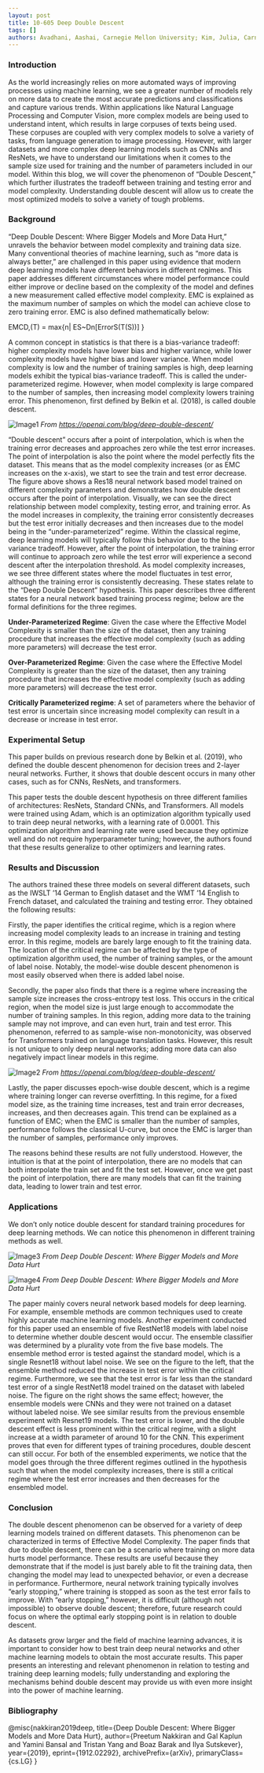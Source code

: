 ```yaml
---
layout: post
title: 10-605 Deep Double Descent
tags: []
authors: Avadhani, Aashai, Carnegie Mellon University; Kim, Julia, Carnegie Mellon University
---
```


### Introduction

  As the world increasingly relies on more automated ways of improving processes using machine learning, we see a greater number of models rely on more data to create the most accurate predictions and classifications and capture various trends. Within applications like Natural Language Processing and Computer Vision, more complex models are being used to understand intent, which results in large corpuses of texts being used. These corpuses are coupled with very complex models to solve a variety of tasks, from language generation to image processing. However, with larger datasets and more complex deep learning models such as CNNs and ResNets, we have to understand our limitations when it comes to the sample size used for training and the number of parameters included in our model. Within this blog, we will cover the phenomenon of “Double Descent,” which further illustrates the tradeoff between training and testing error and model complexity. Understanding double descent will allow us to create the most optimized models to solve a variety of tough problems. 
  
### Background

  “Deep Double Descent: Where Bigger Models and More Data Hurt,” unravels the behavior between model complexity and training data size. Many conventional theories of machine learning, such as “more data is always better,” are challenged in this paper using evidence that modern deep learning models have different behaviors in different regimes. This paper addresses different circumstances where model performance could either improve or decline based on the complexity of the model and defines a new measurement called effective model complexity. EMC is explained as the maximum number of samples on which the model can achieve close to zero training error. EMC is also defined mathematically below:	
  
EMCD,(T) = max{n| ES~Dn[ErrorS(T(S))]  }

  A common concept in statistics is that there is a bias-variance tradeoff: higher complexity models have lower bias and higher variance, while lower complexity models have higher bias and lower variance. When model complexity is low and the number of training samples is high, deep learning models exhibit the typical bias-variance tradeoff. This is called the under-parameterized regime. However, when model complexity is large compared to the number of samples, then increasing model complexity lowers training error. This phenomenon, first defined by Belkin et al. (2018), is called double descent. 
  
![Image1](https://openai.com/content/images/2019/12/modeldd.svg)
*From https://openai.com/blog/deep-double-descent/*
  
  “Double descent” occurs after a point of interpolation, which is when the training error decreases and approaches zero while the test error increases. The point of interpolation is also the point where the model perfectly fits the dataset. This means that as the model complexity increases (or as EMC increases on the x-axis), we start to see the train and test error decrease. The figure above shows a Res18 neural network based model trained on different complexity parameters and demonstrates how double descent occurs after the point of interpolation. Visually, we can see the direct relationship between model complexity, testing error, and training error. As the model increases in complexity, the training error consistently decreases but the test error initially decreases and then increases due to the model being in the “under-parameterized” regime. Within the classical regime, deep learning models will typically follow this behavior due to the bias-variance tradeoff. However, after the point of interpolation, the training error will continue to approach zero while the test error will experience a second descent after the interpolation threshold. As model complexity increases, we see three different states where the model fluctuates in test error, although the training error is consistently decreasing. These states relate to the “Deep Double Descent” hypothesis. This paper describes three different states for a neural network based training process regime; below are the formal definitions for the three regimes.

  **Under-Parameterized Regime**: Given the case where the Effective Model Complexity is smaller than the size of the dataset, then any training procedure that increases the effective model complexity (such as adding more parameters) will decrease the test error. 

  **Over-Parameterized Regime**: Given the case where the Effective Model Complexity is greater than the size of the dataset, then any training procedure that increases the effective model complexity (such as adding more parameters) will decrease the test error.

  **Critically Parameterized regime**: A set of parameters where the behavior of test error is uncertain since increasing model complexity can result in a decrease or increase in test error. 

### Experimental Setup

  This paper builds on previous research done by Belkin et al. (2019), who defined the double descent phenomenon for decision trees and 2-layer neural networks. Further, it shows that double descent occurs in many other cases, such as for CNNs, ResNets, and transformers.
  
  This paper tests the double descent hypothesis on three different families of architectures: ResNets, Standard CNNs, and Transformers. All models were trained using Adam, which is an optimization algorithm typically used to train deep neural networks, with a learning rate of 0.0001. This optimization algorithm and learning rate were used because they optimize well and do not require hyperparameter tuning; however, the authors found that these results generalize to other optimizers and learning rates.

### Results and Discussion

  The authors trained these three models on several different datasets, such as the IWSLT ’14 German to English dataset and the WMT ’14 English to French dataset, and calculated the training and testing error. They obtained the following results:
  
<p>Firstly, the paper identifies the critical regime, which is a region where increasing model complexity leads to an increase in training and testing error. In this regime, models are barely large enough to fit the training data. The location of the critical regime can be affected by the type of optimization algorithm used, the number of training samples, or the amount of label noise. Notably, the model-wise double descent phenomenon is most easily observed when there is added label noise.</p>
<p>Secondly, the paper also finds that there is a regime where increasing the sample size increases the cross-entropy test loss. This occurs in the critical region, when the model size is just large enough to accommodate the number of training samples. In this region, adding more data to the training sample may not improve, and can even hurt, train and test error. This phenomenon, referred to as sample-wise non-monotonicity, was observed for Transformers trained on language translation tasks. However, this result is not unique to only deep neural networks; adding more data can also negatively impact linear models in this regime.</p>

![Image2](https://openai.com/content/images/2019/12/fig_data_hurts.svg)
*From https://openai.com/blog/deep-double-descent/*

<p>Lastly, the paper discusses epoch-wise double descent, which is a regime where training longer can reverse overfitting. In this regime, for a fixed model size, as the training time increases, test and train error decreases, increases, and then decreases again. This trend can be explained as a function of EMC; when the EMC is smaller than the number of samples, performance follows the classical U-curve, but once the EMC is larger than the number of samples, performance only improves.</p>
  
  The reasons behind these results are not fully understood. However, the intuition is that at the point of interpolation, there are no models that can both interpolate the train set and fit the test set. However, once we get past the point of interpolation, there are many models that can fit the training data, leading to lower train and test error.
  
### Applications

  We don’t only notice double descent for standard training procedures for deep learning methods. We can notice this phenomenon in different training methods as well.
  
  ![Image3](https://github.com/AashaiAvadhani1/iclr-blog-track.github.io/blob/master/public/images/Figure3.PNG)
  *From Deep Double Descent: Where Bigger Models and More Data Hurt*
  
  ![Image4](https://github.com/AashaiAvadhani1/iclr-blog-track.github.io/blob/master/public/images/Figure4.PNG)
  *From Deep Double Descent: Where Bigger Models and More Data Hurt*
  
  The paper mainly covers neural network based models for deep learning. For example, ensemble methods are common techniques used to create highly accurate machine learning models. Another experiment conducted for this paper used an ensemble of five RestNet18 models with label noise to determine whether double descent would occur. The ensemble classifier was determined by a plurality vote from the five base models. The ensemble method error is tested against the standard model, which is a single Resnet18 without label noise. We see on the figure to the left, that the ensemble method reduced the increase in test error within the critical regime. Furthermore, we see that the test error is far less than the standard test error of a single RestNet18 model trained on the dataset with labeled noise. The figure on the right shows the same effect; however, the ensemble models were CNNs and they were not trained on a dataset without labeled noise. We see similar results from the previous ensemble experiment with Resnet19 models. The test error is lower, and the double descent effect is less prominent within the critical regime, with a slight increase at a width parameter of around 10 for the CNN. 
This experiment proves that even for different types of training procedures, double descent can still occur. For both of the ensembled experiments, we notice that the model goes through the three different regimes outlined in the hypothesis such that when the model complexity increases, there is still a critical regime where the test error increases and then decreases for the ensembled model.
  
### Conclusion

  The double descent phenomenon can be observed for a variety of deep learning models trained on different datasets. This phenomenon can be characterized in terms of Effective Model Complexity. The paper finds that due to double descent, there can be a scenario where training on more data hurts model performance. These results are useful because they demonstrate that if the model is just barely able to fit the training data, then changing the model may lead to unexpected behavior, or even a decrease in performance. Furthermore, neural network training typically involves “early stopping,” where training is stopped as soon as the test error fails to improve. With “early stopping,” however, it is difficult (although not impossible) to observe double descent; therefore, future research could focus on where the optimal early stopping point is in relation to double descent.
  
  As datasets grow larger and the field of machine learning advances, it is important to consider how to best train deep neural networks and other machine learning models to obtain the most accurate results. This paper presents an interesting and relevant phenomenon in relation to testing and training deep learning models; fully understanding and exploring the mechanisms behind double descent may provide us with even more insight into the power of machine learning.

### Bibliography
@misc{nakkiran2019deep,
      title={Deep Double Descent: Where Bigger Models and More Data Hurt}, 
      author={Preetum Nakkiran and Gal Kaplun and Yamini Bansal and Tristan Yang and Boaz Barak and Ilya Sutskever},
      year={2019},
      eprint={1912.02292},
      archivePrefix={arXiv},
      primaryClass={cs.LG}
}
